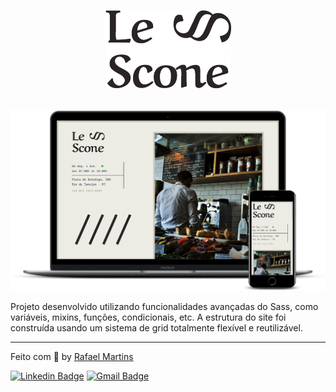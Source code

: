 <p align="center">
  <img src="https://raw.githubusercontent.com/martins-rafael/lescone/master/img/lescone.png">
</p>

<br>

<img src="https://raw.githubusercontent.com/martins-rafael/lescone/master/.github/screenshot.png">

<br>

Projeto desenvolvido utilizando funcionalidades avançadas do Sass, como variáveis, mixins, funções, condicionais, etc. A estrutura do site foi construída usando um sistema de grid totalmente flexível e reutilizável.

---

Feito com :purple_heart: by [Rafael Martins](https://github.com/martins-rafael)

[![Linkedin Badge](https://img.shields.io/badge/-Rafael%20Martins-blue?style=flat-square&logo=Linkedin&logoColor=white&link=https://www.linkedin.com/in/rafaeldcmartins/)](https://www.linkedin.com/in/rafaeldcmartins/) 
[![Gmail Badge](https://img.shields.io/badge/-rafaeldcmartins@gmail.com-c14438?style=flat-square&logo=Gmail&logoColor=white&link=mailto:rafaeldcmartins@gmail.com)](mailto:rafaeldcmartins@gmail.com)
